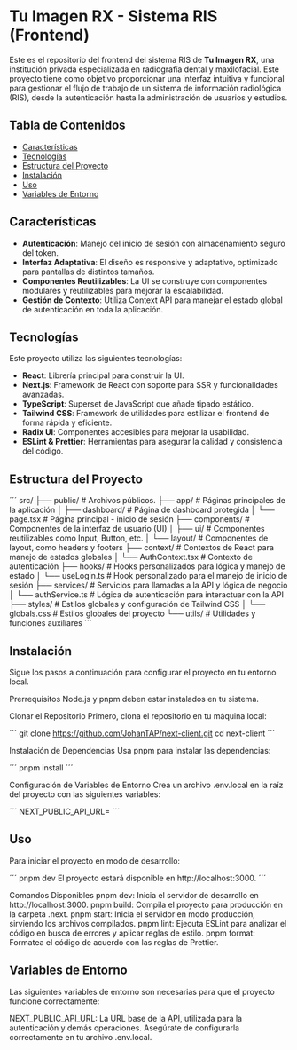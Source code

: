# Tu Imagen RX - Sistema RIS (Frontend)

Este es el repositorio del frontend del sistema RIS de **Tu Imagen RX**, una institución privada especializada en radiografía dental y maxilofacial. Este proyecto tiene como objetivo proporcionar una interfaz intuitiva y funcional para gestionar el flujo de trabajo de un sistema de información radiológica (RIS), desde la autenticación hasta la administración de usuarios y estudios.

## Tabla de Contenidos
- [Características](#características)
- [Tecnologías](#tecnologías)
- [Estructura del Proyecto](#estructura-del-proyecto)
- [Instalación](#instalación)
- [Uso](#uso)
- [Variables de Entorno](#variables-de-entorno)

## Características

- **Autenticación**: Manejo del inicio de sesión con almacenamiento seguro del token.
- **Interfaz Adaptativa**: El diseño es responsive y adaptativo, optimizado para pantallas de distintos tamaños.
- **Componentes Reutilizables**: La UI se construye con componentes modulares y reutilizables para mejorar la escalabilidad.
- **Gestión de Contexto**: Utiliza Context API para manejar el estado global de autenticación en toda la aplicación.

## Tecnologías

Este proyecto utiliza las siguientes tecnologías:

- **React**: Librería principal para construir la UI.
- **Next.js**: Framework de React con soporte para SSR y funcionalidades avanzadas.
- **TypeScript**: Superset de JavaScript que añade tipado estático.
- **Tailwind CSS**: Framework de utilidades para estilizar el frontend de forma rápida y eficiente.
- **Radix UI**: Componentes accesibles para mejorar la usabilidad.
- **ESLint & Prettier**: Herramientas para asegurar la calidad y consistencia del código.

## Estructura del Proyecto

´´´
src/
├── public/           # Archivos públicos.
├── app/              # Páginas principales de la aplicación
│   ├── dashboard/    # Página de dashboard protegida
│   └── page.tsx      # Página principal - inicio de sesión
├── components/       # Componentes de la interfaz de usuario (UI)
│   ├── ui/           # Componentes reutilizables como Input, Button, etc.
│   └── layout/       # Componentes de layout, como headers y footers
├── context/          # Contextos de React para manejo de estados globales
│   └── AuthContext.tsx # Contexto de autenticación
├── hooks/            # Hooks personalizados para lógica y manejo de estado
│   └── useLogin.ts   # Hook personalizado para el manejo de inicio de sesión
├── services/         # Servicios para llamadas a la API y lógica de negocio
│   └── authService.ts # Lógica de autenticación para interactuar con la API
├── styles/           # Estilos globales y configuración de Tailwind CSS
│   └── globals.css   # Estilos globales del proyecto
└── utils/            # Utilidades y funciones auxiliares
´´´

## Instalación
Sigue los pasos a continuación para configurar el proyecto en tu entorno local.

Prerrequisitos
Node.js y pnpm deben estar instalados en tu sistema.

Clonar el Repositorio
Primero, clona el repositorio en tu máquina local:

´´´
git clone https://github.com/JohanTAP/next-client.git
cd next-client
´´´

Instalación de Dependencias
Usa pnpm para instalar las dependencias:

´´´
pnpm install
´´´

Configuración de Variables de Entorno
Crea un archivo .env.local en la raíz del proyecto con las siguientes variables:

´´´
NEXT_PUBLIC_API_URL=
´´´

## Uso
Para iniciar el proyecto en modo de desarrollo:

´´´
pnpm dev
El proyecto estará disponible en http://localhost:3000.
´´´

Comandos Disponibles
pnpm dev: Inicia el servidor de desarrollo en http://localhost:3000.
pnpm build: Compila el proyecto para producción en la carpeta .next.
pnpm start: Inicia el servidor en modo producción, sirviendo los archivos compilados.
pnpm lint: Ejecuta ESLint para analizar el código en busca de errores y aplicar reglas de estilo.
pnpm format: Formatea el código de acuerdo con las reglas de Prettier.

## Variables de Entorno
Las siguientes variables de entorno son necesarias para que el proyecto funcione correctamente:

NEXT_PUBLIC_API_URL: La URL base de la API, utilizada para la autenticación y demás operaciones. Asegúrate de configurarla correctamente en tu archivo .env.local.